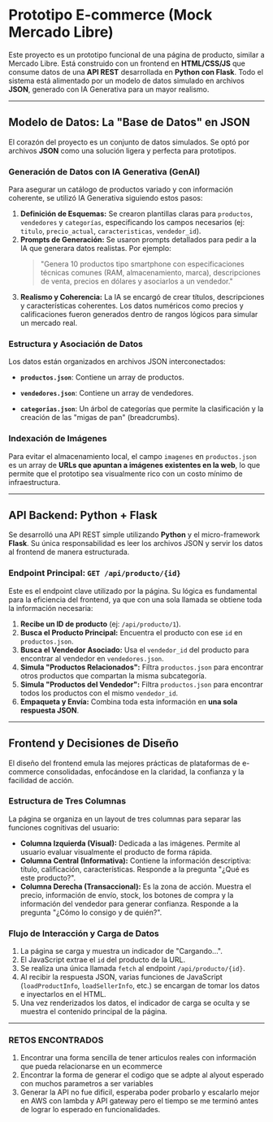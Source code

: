 # Prototipo E-commerce (Mock Mercado Libre)

Este proyecto es un prototipo funcional de una página de producto, similar a Mercado Libre. Está construido con un frontend en **HTML/CSS/JS** que consume datos de una **API REST** desarrollada en **Python con Flask**. Todo el sistema está alimentado por un modelo de datos simulado en archivos **JSON**, generado con IA Generativa para un mayor realismo.

---

## Modelo de Datos: La "Base de Datos" en JSON

El corazón del proyecto es un conjunto de datos simulados. Se optó por archivos **JSON** como una solución ligera y perfecta para prototipos.

### Generación de Datos con IA Generativa (GenAI)

Para asegurar un catálogo de productos variado y con información coherente, se utilizó IA Generativa siguiendo estos pasos:

1.  **Definición de Esquemas:** Se crearon plantillas claras para `productos`, `vendedores` y `categorías`, especificando los campos necesarios (ej: `titulo`, `precio_actual`, `caracteristicas`, `vendedor_id`).
2.  **Prompts de Generación:** Se usaron prompts detallados para pedir a la IA que generara datos realistas. Por ejemplo:
    > "Genera 10 productos tipo smartphone con especificaciones técnicas comunes (RAM, almacenamiento, marca), descripciones de venta, precios en dólares y asociarlos a un vendedor."
3.  **Realismo y Coherencia:** La IA se encargó de crear títulos, descripciones y características coherentes. Los datos numéricos como precios y calificaciones fueron generados dentro de rangos lógicos para simular un mercado real.

### Estructura y Asociación de Datos

Los datos están organizados en archivos JSON interconectados:

* **`productos.json`**: Contiene un array de productos.

* **`vendedores.json`**: Contiene un array de vendedores.

* **`categorias.json`**: Un árbol de categorías que permite la clasificación y la creación de las "migas de pan" (breadcrumbs).

### Indexación de Imágenes

Para evitar el almacenamiento local, el campo `imagenes` en `productos.json` es un array de **URLs que apuntan a imágenes existentes en la web**, lo que permite que el prototipo sea visualmente rico con un costo mínimo de infraestructura.

---

## API Backend: Python + Flask

Se desarrolló una API REST simple utilizando **Python** y el micro-framework **Flask**. Su única responsabilidad es leer los archivos JSON y servir los datos al frontend de manera estructurada.

### Endpoint Principal: `GET /api/producto/{id}`

Este es el endpoint clave utilizado por la página. Su lógica es fundamental para la eficiencia del frontend, ya que con una sola llamada se obtiene toda la información necesaria:

1.  **Recibe un ID de producto** (ej: `/api/producto/1`).
2.  **Busca el Producto Principal:** Encuentra el producto con ese `id` en `productos.json`.
3.  **Busca el Vendedor Asociado:** Usa el `vendedor_id` del producto para encontrar al vendedor en `vendedores.json`.
4.  **Simula "Productos Relacionados":** Filtra `productos.json` para encontrar otros productos que compartan la misma subcategoría.
5.  **Simula "Productos del Vendedor":** Filtra `productos.json` para encontrar todos los productos con el mismo `vendedor_id`.
6.  **Empaqueta y Envía:** Combina toda esta información en **una sola respuesta JSON**.

---

## Frontend y Decisiones de Diseño

El diseño del frontend emula las mejores prácticas de plataformas de e-commerce consolidadas, enfocándose en la claridad, la confianza y la facilidad de acción.

### Estructura de Tres Columnas

La página se organiza en un layout de tres columnas para separar las funciones cognitivas del usuario:

* **Columna Izquierda (Visual):** Dedicada a las imágenes. Permite al usuario evaluar visualmente el producto de forma rápida.
* **Columna Central (Informativa):** Contiene la información descriptiva: título, calificación, características. Responde a la pregunta "¿Qué es este producto?".
* **Columna Derecha (Transaccional):** Es la zona de acción. Muestra el precio, información de envío, stock, los botones de compra y la información del vendedor para generar confianza. Responde a la pregunta "¿Cómo lo consigo y de quién?".

### Flujo de Interacción y Carga de Datos

1.  La página se carga y muestra un indicador de "Cargando...".
2.  El JavaScript extrae el `id` del producto de la URL.
3.  Se realiza una única llamada `fetch` al endpoint `/api/producto/{id}`.
4.  Al recibir la respuesta JSON, varias funciones de JavaScript (`loadProductInfo`, `loadSellerInfo`, etc.) se encargan de tomar los datos e inyectarlos en el HTML.
5.  Una vez renderizados los datos, el indicador de carga se oculta y se muestra el contenido principal de la página.

_________________________

### RETOS ENCONTRADOS

1. Encontrar una forma sencilla de tener articulos reales con información que pueda relacionarse en un ecommerce
2. Encontrar la forma de generar el codigo que se adpte al alyout esperado con muchos parametros a ser variables
3. Generar la API no fue dificil, esperaba poder probarlo y escalarlo mejor en AWS con lambda y API gateway pero el tiempo se me terminó antes de lograr lo esperado en funcionalidades.
